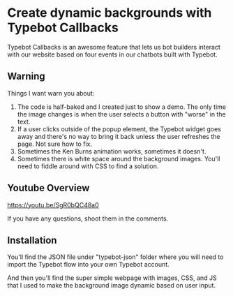 # Create dynamic backgrounds with Typebot Callbacks

Typebot Callbacks is an awesome feature that lets us bot builders interact with our website based on four events in our chatbots built with Typebot. 

## Warning

Things I want warn you about:

1. The code is half-baked and I created just to show a demo. The only time the image changes is when the user selects a button with "worse" in the text.
2. If a user clicks outside of the popup element, the Typebot widget goes away and there's no way to bring it back unless the user refreshes the page. Not sure how to fix. 
3. Sometimes the Ken Burns animation works, sometimes it doesn't.
4. Sometimes there is white space around the background images. You'll need to fiddle around with CSS to find a solution.

## Youtube Overview
https://youtu.be/SgR0bQC48a0

If you have any questions, shoot them in the comments.

## Installation

You'll find the JSON file under "typebot-json" folder where you will need to import the Typebot flow into your own Typebot account.

And then you'll find the super simple webpage with images, CSS, and JS that I used to make the background image dynamic based on user input. 